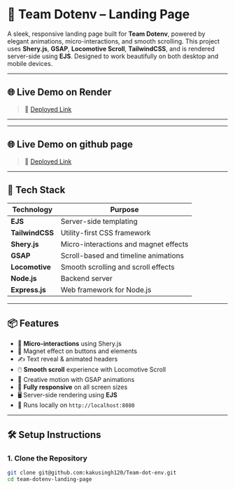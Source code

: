 # 🚀 Team Dotenv – Landing Page

A sleek, responsive landing page built for **Team Dotenv**, powered by elegant animations, micro-interactions, and smooth scrolling. This project uses **Shery.js**, **GSAP**, **Locomotive Scroll**, **TailwindCSS**, and is rendered server-side using **EJS**. Designed to work beautifully on both desktop and mobile devices.

---

## 🌐 Live Demo on Render
> 🔗 [Deployed Link](https://team-dotenv.onrender.com)

---

---

## 🌐 Live Demo on github page
> 🔗 [Deployed Link](team-dot-env.vercel.app)

---

## 🔧 Tech Stack

| Technology     | Purpose                            |
|----------------|------------------------------------|
| **EJS**        | Server-side templating              |
| **TailwindCSS**| Utility-first CSS framework         |
| **Shery.js**   | Micro-interactions and magnet effects |
| **GSAP**       | Scroll-based and timeline animations |
| **Locomotive** | Smooth scrolling and scroll effects |
| **Node.js**    | Backend server                     |
| **Express.js** | Web framework for Node.js          |

---

## 📦 Features

- 🎯 **Micro-interactions** using Shery.js
- 🧲 Magnet effect on buttons and elements
- ✍️ Text reveal & animated headers
- 🖱️ **Smooth scroll** experience with Locomotive Scroll
- 🧠 Creative motion with GSAP animations
- 📱 **Fully responsive** on all screen sizes
- 🖥️ Server-side rendering using **EJS**
- 🚀 Runs locally on `http://localhost:8080`

---

## 🛠️ Setup Instructions

### 1. Clone the Repository

```bash
git clone git@github.com:kakusingh120/Team-dot-env.git
cd team-dotenv-landing-page
